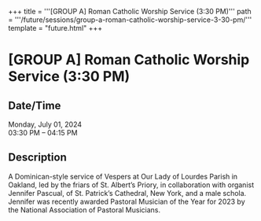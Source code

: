 +++
title = '''[GROUP A] Roman Catholic Worship Service (3:30 PM)'''
path = '''/future/sessions/group-a-roman-catholic-worship-service-3-30-pm/'''
template = "future.html"
+++

<h1>[GROUP A] Roman Catholic Worship Service (3:30 PM)</h1>

<h2>Date/Time</h2>
<p>Monday, July 01, 2024<br>
03:30 PM – 04:15 PM</p>
<h2>Description</h2>

A Dominican-style service of Vespers at Our Lady of Lourdes Parish in Oakland, led by the friars of St. Albert’s Priory, in collaboration with organist Jennifer Pascual, of St. Patrick’s Cathedral, New York, and a male schola. Jennifer was recently awarded Pastoral Musician of the Year for 2023 by the National Association of Pastoral Musicians.



